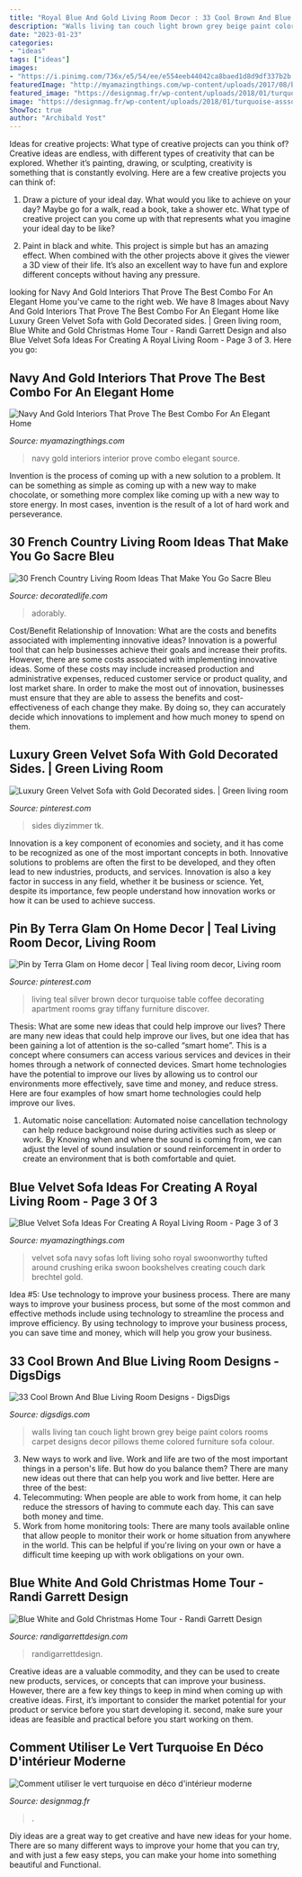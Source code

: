 ```yaml
---
title: "Royal Blue And Gold Living Room Decor : 33 Cool Brown And Blue Living Room Designs"
description: "Walls living tan couch light brown grey beige paint colors rooms carpet designs decor pillows theme colored furniture sofa colour"
date: "2023-01-23"
categories:
- "ideas"
tags: ["ideas"]
images:
- "https://i.pinimg.com/736x/e5/54/ee/e554eeb44042ca8baed1d8d9df337b2b.jpg"
featuredImage: "http://myamazingthings.com/wp-content/uploads/2017/08/blue-velvet-sofa-11.jpg"
featured_image: "https://designmag.fr/wp-content/uploads/2018/01/turquoise-asssociation-de-couleur-palette-deco-maison.jpg"
image: "https://designmag.fr/wp-content/uploads/2018/01/turquoise-asssociation-de-couleur-palette-deco-maison.jpg"
ShowToc: true
author: "Archibald Yost"
---
```



Ideas for creative projects: What type of creative projects can you think of?
Creative ideas are endless, with different types of creativity that can be explored. Whether it’s painting, drawing, or sculpting, creativity is something that is constantly evolving. Here are a few creative projects you can think of:
1) Draw a picture of your ideal day. What would you like to achieve on your day? Maybe go for a walk, read a book, take a shower etc. What type of creative project can you come up with that represents what you imagine your ideal day to be like?

2) Paint in black and white. This project is simple but has an amazing effect. When combined with the other projects above it gives the viewer a 3D view of their life. It’s also an excellent way to have fun and explore different concepts without having any pressure.

	

		
looking for Navy And Gold Interiors That Prove The Best Combo For An Elegant Home you've came to the right web. We have 8 Images about Navy And Gold Interiors That Prove The Best Combo For An Elegant Home like Luxury Green Velvet Sofa with Gold Decorated sides. | Green living room, Blue White and Gold Christmas Home Tour - Randi Garrett Design and also Blue Velvet Sofa Ideas For Creating A Royal Living Room - Page 3 of 3. Here you go:
		
    
## Navy And Gold Interiors That Prove The Best Combo For An Elegant Home

<img loading=lazy src="http://myamazingthings.com/wp-content/uploads/2017/10/navy-gold-interior-9.jpg" onerror="this.onerror=null;this.src='https://tse3.mm.bing.net/th?id=OIP.pdUGIMR6qR0df3z-8HHOHgHaFi&amp;pid=15.1';" alt="Navy And Gold Interiors That Prove The Best Combo For An Elegant Home">

_Source: myamazingthings.com_

>navy gold interiors interior prove combo elegant source. 

	

Invention is the process of coming up with a new solution to a problem. It can be something as simple as coming up with a new way to make chocolate, or something more complex like coming up with a new way to store energy. In most cases, invention is the result of a lot of hard work and perseverance.

    
## 30 French Country Living Room Ideas That Make You Go Sacre Bleu

<img loading=lazy src="https://decoratedlife.com/wp-content/uploads/2020/04/28.-An-Adorably-Red-and-White-Living-Room.jpg" onerror="this.onerror=null;this.src='https://tse3.mm.bing.net/th?id=OIP.b_ZLHDcgq5hbubPfhHllEQHaLH&amp;pid=15.1';" alt="30 French Country Living Room Ideas That Make You Go Sacre Bleu">

_Source: decoratedlife.com_

>adorably. 

	

Cost/Benefit Relationship of Innovation: What are the costs and benefits associated with implementing innovative ideas?
Innovation is a powerful tool that can help businesses achieve their goals and increase their profits. However, there are some costs associated with implementing innovative ideas. Some of these costs may include increased production and administrative expenses, reduced customer service or product quality, and lost market share. In order to make the most out of innovation, businesses must ensure that they are able to assess the benefits and cost-effectiveness of each change they make. By doing so, they can accurately decide which innovations to implement and how much money to spend on them.

    
## Luxury Green Velvet Sofa With Gold Decorated Sides. | Green Living Room

<img loading=lazy src="https://i.pinimg.com/736x/e5/54/ee/e554eeb44042ca8baed1d8d9df337b2b.jpg" onerror="this.onerror=null;this.src='https://tse1.mm.bing.net/th?id=OIP.tRQ9D5BJreXOyXnipYKjAwHaPL&amp;pid=15.1';" alt="Luxury Green Velvet Sofa with Gold Decorated sides. | Green living room">

_Source: pinterest.com_

>sides diyzimmer tk. 

	

Innovation is a key component of economies and society, and it has come to be recognized as one of the most important concepts in both. Innovative solutions to problems are often the first to be developed, and they often lead to new industries, products, and services. Innovation is also a key factor in success in any field, whether it be business or science. Yet, despite its importance, few people understand how innovation works or how it can be used to achieve success.

    
## Pin By Terra Glam On Home Decor | Teal Living Room Decor, Living Room

<img loading=lazy src="https://i.pinimg.com/736x/a6/af/7d/a6af7d2bc63fcd8eb4ae5ae1eab0115a.jpg" onerror="this.onerror=null;this.src='https://tse3.mm.bing.net/th?id=OIP.jxLyGVLipSNL554ywlCYHQHaJ4&amp;pid=15.1';" alt="Pin by Terra Glam on Home decor | Teal living room decor, Living room">

_Source: pinterest.com_

>living teal silver brown decor turquoise table coffee decorating apartment rooms gray tiffany furniture discover. 

	

Thesis: What are some new ideas that could help improve our lives?
There are many new ideas that could help improve our lives, but one idea that has been gaining a lot of attention is the so-called “smart home”. This is a concept where consumers can access various services and devices in their homes through a network of connected devices. Smart home technologies have the potential to improve our lives by allowing us to control our environments more effectively, save time and money, and reduce stress. Here are four examples of how smart home technologies could help improve our lives.
1. Automatic noise cancellation: Automated noise cancellation technology can help reduce background noise during activities such as sleep or work. By Knowing when and where the sound is coming from, we can adjust the level of sound insulation or sound reinforcement in order to create an environment that is both comfortable and quiet.


    
## Blue Velvet Sofa Ideas For Creating A Royal Living Room - Page 3 Of 3

<img loading=lazy src="http://myamazingthings.com/wp-content/uploads/2017/08/blue-velvet-sofa-11.jpg" onerror="this.onerror=null;this.src='https://tse2.mm.bing.net/th?id=OIP.71Cfm2qJmurgXcC9xQK-FwHaLH&amp;pid=15.1';" alt="Blue Velvet Sofa Ideas For Creating A Royal Living Room - Page 3 of 3">

_Source: myamazingthings.com_

>velvet sofa navy sofas loft living soho royal swoonworthy tufted around crushing erika swoon bookshelves creating couch dark brechtel gold. 

	

Idea #5: Use technology to improve your business process.
There are many ways to improve your business process, but some of the most common and effective methods include using technology to streamline the process and improve efficiency. By using technology to improve your business process, you can save time and money, which will help you grow your business.

    
## 33 Cool Brown And Blue Living Room Designs - DigsDigs

<img loading=lazy src="https://www.digsdigs.com/photos/2016/10/27-light-blue-walls-and-textiles-and-a-tan-couch-look-refined.jpg" onerror="this.onerror=null;this.src='https://tse3.mm.bing.net/th?id=OIP.f4y12ndR3hJ0jhU5aiZr6QHaJ4&amp;pid=15.1';" alt="33 Cool Brown And Blue Living Room Designs - DigsDigs">

_Source: digsdigs.com_

>walls living tan couch light brown grey beige paint colors rooms carpet designs decor pillows theme colored furniture sofa colour. 

	

3. New ways to work and live.
Work and life are two of the most important things in a person's life. But how do you balance them? There are many new ideas out there that can help you work and live better. Here are three of the best: 
1. Telecommuting: When people are able to work from home, it can help reduce the stressors of having to commute each day. This can save both money and time. 
2. Work from home monitoring tools: There are many tools available online that allow people to monitor their work or home situation from anywhere in the world. This can be helpful if you're living on your own or have a difficult time keeping up with work obligations on your own. 

    
## Blue White And Gold Christmas Home Tour - Randi Garrett Design

<img loading=lazy src="https://randigarrettdesign.com/wp-content/uploads/2020/11/White-Gold-Blue-Christmas-Home-Tour-5.jpg" onerror="this.onerror=null;this.src='https://tse2.mm.bing.net/th?id=OIP.R4_dkn3F48t49jpJKEBGxAHaLH&amp;pid=15.1';" alt="Blue White and Gold Christmas Home Tour - Randi Garrett Design">

_Source: randigarrettdesign.com_

>randigarrettdesign. 

	

Creative ideas are a valuable commodity, and they can be used to create new products, services, or concepts that can improve your business. However, there are a few key things to keep in mind when coming up with creative ideas. First, it’s important to consider the market potential for your product or service before you start developing it. second, make sure your ideas are feasible and practical before you start working on them.

    
## Comment Utiliser Le Vert Turquoise En Déco D&#039;intérieur Moderne

<img loading=lazy src="https://designmag.fr/wp-content/uploads/2018/01/turquoise-asssociation-de-couleur-palette-deco-maison.jpg" onerror="this.onerror=null;this.src='https://tse4.mm.bing.net/th?id=OIP.GdnW6YW92xdYo4DZRJ8-wAHaLE&amp;pid=15.1';" alt="Comment utiliser le vert turquoise en déco d&#039;intérieur moderne">

_Source: designmag.fr_

>. 

	

Diy ideas are a great way to get creative and have new ideas for your home. There are so many different ways to improve your home that you can try, and with just a few easy steps, you can make your home into something beautiful and Functional.

